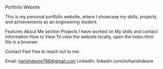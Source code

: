 Portfolio Website

This is my personal portfolio website, where I showcase my skills, projects, and achievements as an engineering student.

Features
About Me section
Projects I have worked on
My skills and contact information
How to View
To view the website locally, open the index.html file in a browser.

Contact
Feel free to reach out to me:

Email: harishdeore766@gmail.com
LinkedIn: linkedin.com/in/harishdeore
